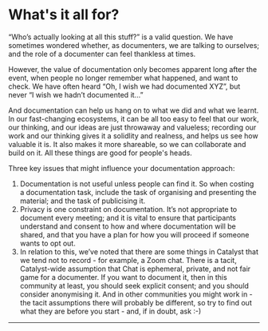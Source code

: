 # What's it all for?

“Who’s actually looking at all this stuff?” is a valid question. We have sometimes wondered whether, as documenters, we are talking to ourselves; and the role of a documenter can feel thankless at times.

However, the value of documentation only becomes apparent long after the event, when people no longer  remember what happened, and want to check. We have often heard “Oh, I wish we had documented XYZ”, but never “I wish we hadn’t documented it...”

And documentation can help us hang on to what we did and what we learnt. In our fast-changing ecosystems, it can be all too easy to feel that our work, our thinking, and our ideas are just throwaway and valueless; recording our work and our thinking gives it a solidlity and realness, and helps us see how valuable it is. It also makes it more shareable, so we can collaborate and build on it. All these things are good for people's heads.

Three key issues that might influence your documentation approach:

1. Documentation is not useful unless people can find it. So when costing a documentation task, include the task of organising and presenting the material; and the task of publicising it.
2. Privacy is one constraint on documentation. It’s not appropriate to document every meeting; and it is vital to ensure that participants understand and consent to how and where documentation will be shared, and that you have a plan for how you will proceed if someone wants to opt out.
3. In relation to this, we’ve noted that there are some things in Catalyst that we tend not to record - for example, a Zoom chat. There is a tacit, Catalyst-wide assumption that Chat is ephemeral, private, and not fair game for a documenter. If you want to document it, then in this community at least, you should seek explicit consent; and you should consider anonymising it. And in other communities you might work in - the tacit assumptions there will probably be different, so try to find out what they are before you start - and, if in doubt, ask :-)

***
